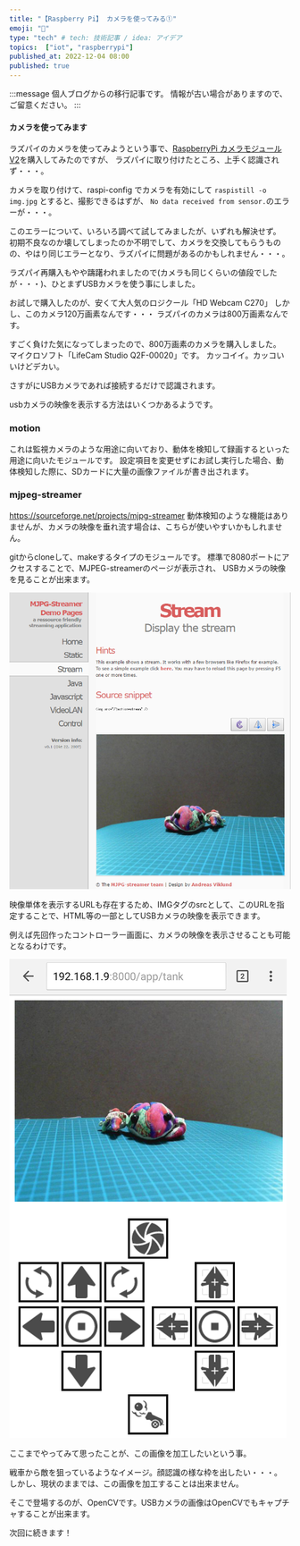 ```yaml
---
title: "【Raspberry Pi】 カメラを使ってみる①"
emoji: "🤖"
type: "tech" # tech: 技術記事 / idea: アイデア
topics:  ["iot", "raspberrypi"]
published_at: 2022-12-04 08:00
published: true
---
```

<!-- ブログ移行 articles/2016-12-04-raspi-camera-1.md -->

:::message
個人ブログからの移行記事です。
情報が古い場合がありますので、ご留意ください。
:::

#### カメラを使ってみます

ラズパイのカメラを使ってみようという事で、[RaspberryPi カメラモジュール V2](http://akizukidenshi.com/catalog/g/gM-10518/)を購入してみたのですが、
ラズパイに取り付けたところ、上手く認識されず・・・。 

カメラを取り付けて、raspi-config でカメラを有効にして 
`raspistill -o img.jpg` 
とすると、撮影できるはずが、 `No data received from sensor.`のエラーが・・・。

このエラーについて、いろいろ調べて試してみましたが、いずれも解決せず。 
初期不良なのか壊してしまったのか不明でして、カメラを交換してもらうものの、やはり同じエラーとなり、ラズパイに問題があるのかもしれません・・・。

ラズパイ再購入もやや躊躇われましたので(カメラも同じくらいの値段でしたが・・・)、ひとまずUSBカメラを使う事にしました。

お試しで購入したのが、安くて大人気のロジクール「HD Webcam C270」 しかし、このカメラ120万画素なんです・・・
ラズパイのカメラは800万画素なんです。

すごく負けた気になってしまったので、800万画素のカメラを購入しました。 
マイクロソフト「LifeCam Studio Q2F-00020」です。 カッコイイ。カッコいいけどデカい。

さすがにUSBカメラであれば接続するだけで認識されます。

usbカメラの映像を表示する方法はいくつかあるようです。

<!--more-->

### motion

これは監視カメラのような用途に向いており、動体を検知して録画するといった用途に向いたモジュールです。
設定項目を変更せずにお試し実行した場合、動体検知した際に、SDカードに大量の画像ファイルが書き出されます。

### mjpeg-streamer

https://sourceforge.net/projects/mjpg-streamer
動体検知のような機能はありませんが、カメラの映像を垂れ流す場合は、こちらが使いやすいかもしれません。

gitからcloneして、makeするタイプのモジュールです。 
標準で8080ポートにアクセスすることで、MJPEG-streamerのページが表示され、 USBカメラの映像を見ることが出来ます。

![カメラ](/images/img_webcam_1.png)

映像単体を表示するURLも存在するため、IMGタグのsrcとして、このURLを指定することで、HTML等の一部としてUSBカメラの映像を表示できます。

例えば先回作ったコントローラー画面に、カメラの映像を表示させることも可能となるわけです。

![カメラ](/images/img_webcam_2.png)

ここまでやってみて思ったことが、この画像を加工したいという事。

戦車から敵を狙っているようなイメージ。顔認識の様な枠を出したい・・・。 
しかし、現状のままでは、この画像を加工することは出来ません。

そこで登場するのが、OpenCVです。USBカメラの画像はOpenCVでもキャプチャすることが出来ます。

次回に続きます！
